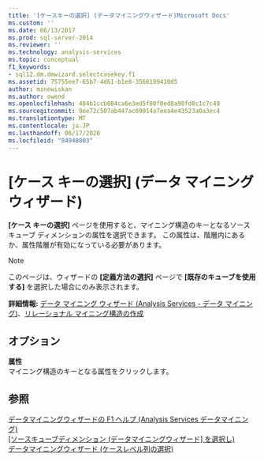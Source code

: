 ```yaml
---
title: '[ケースキーの選択] (データマイニングウィザード)Microsoft Docs'
ms.custom: ''
ms.date: 06/13/2017
ms.prod: sql-server-2014
ms.reviewer: ''
ms.technology: analysis-services
ms.topic: conceptual
f1_keywords:
- sql12.dm.dmwizard.selectcasekey.f1
ms.assetid: 75755ee7-65b7-4d61-b1e8-3566199430d5
author: minewiskan
ms.author: owend
ms.openlocfilehash: 484b1ccb084ca6e3ed5f80f0ed8a98fd8c1c7c49
ms.sourcegitcommit: 9ee72c507ab447ac69014a7eea4e43523a0a3ec4
ms.translationtype: MT
ms.contentlocale: ja-JP
ms.lasthandoff: 06/17/2020
ms.locfileid: "84940803"
---
```

# <a name="select-the-case-key-data-mining-wizard"></a>[ケース キーの選択] (データ マイニング ウィザード)
  **[ケース キーの選択]** ページを使用すると、マイニング構造のキーとなるソース キューブ ディメンションの属性を選択できます。 この属性は、階層内にあるか、属性階層が有効になっている必要があります。  
  
> [!NOTE]  
>   このページは、ウィザードの **[定義方法の選択]** ページで **[既存のキューブを使用する]** を選択した場合にのみ表示されます。  
  
 **詳細情報:** [データ マイニング ウィザード &#40;Analysis Services - データ マイニング&#41;](data-mining/data-mining-wizard-analysis-services-data-mining.md)、[リレーショナル マイニング構造の作成](data-mining/create-a-relational-mining-structure.md)  
  
## <a name="options"></a>オプション  
 **属性**  
 マイニング構造のキーとなる属性をクリックします。  
  
## <a name="see-also"></a>参照  
 [データマイニングウィザードの F1 ヘルプ &#40;Analysis Services データマイニング&#41;](data-mining-wizard-f1-help-analysis-services-data-mining.md)   
 [[ソースキューブディメンション &#40;データマイニングウィザード] を選択し&#41;](select-the-source-cube-dimension-data-mining-wizard.md)   
 [データマイニングウィザード &#40;ケースレベル列の選択&#41;](select-case-level-columns-data-mining-wizard.md)  
  
  
